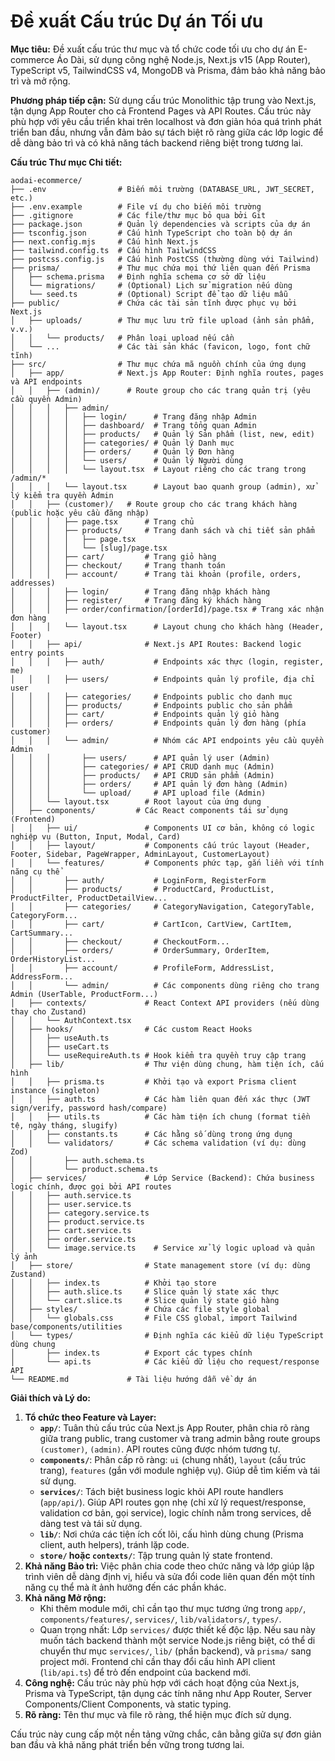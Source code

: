 # Đề xuất Cấu trúc Dự án Tối ưu

**Mục tiêu:** Đề xuất cấu trúc thư mục và tổ chức code tối ưu cho dự án E-commerce Áo Dài, sử dụng công nghệ Node.js, Next.js v15 (App Router), TypeScript v5, TailwindCSS v4, MongoDB và Prisma, đảm bảo khả năng bảo trì và mở rộng.

**Phương pháp tiếp cận:** Sử dụng cấu trúc Monolithic tập trung vào Next.js, tận dụng App Router cho cả Frontend Pages và API Routes. Cấu trúc này phù hợp với yêu cầu triển khai trên localhost và đơn giản hóa quá trình phát triển ban đầu, nhưng vẫn đảm bảo sự tách biệt rõ ràng giữa các lớp logic để dễ dàng bảo trì và có khả năng tách backend riêng biệt trong tương lai.

**Cấu trúc Thư mục Chi tiết:**

```plaintext
aodai-ecommerce/
├── .env                # Biến môi trường (DATABASE_URL, JWT_SECRET, etc.)
├── .env.example        # File ví dụ cho biến môi trường
├── .gitignore          # Các file/thư mục bỏ qua bởi Git
├── package.json        # Quản lý dependencies và scripts của dự án
├── tsconfig.json       # Cấu hình TypeScript cho toàn bộ dự án
├── next.config.mjs     # Cấu hình Next.js
├── tailwind.config.ts  # Cấu hình TailwindCSS
├── postcss.config.js   # Cấu hình PostCSS (thường dùng với Tailwind)
├── prisma/             # Thư mục chứa mọi thứ liên quan đến Prisma
│   ├── schema.prisma   # Định nghĩa schema cơ sở dữ liệu
│   └── migrations/     # (Optional) Lịch sử migration nếu dùng
│   └── seed.ts         # (Optional) Script để tạo dữ liệu mẫu
├── public/             # Chứa các tài sản tĩnh được phục vụ bởi Next.js
│   ├── uploads/        # Thư mục lưu trữ file upload (ảnh sản phẩm, v.v.)
│   │   └── products/   # Phân loại upload nếu cần
│   └── ...             # Các tài sản khác (favicon, logo, font chữ tĩnh)
├── src/                # Thư mục chứa mã nguồn chính của ứng dụng
│   ├── app/            # Next.js App Router: Định nghĩa routes, pages và API endpoints
│   │   ├── (admin)/      # Route group cho các trang quản trị (yêu cầu quyền Admin)
│   │   │   ├── admin/
│   │   │   │   ├── login/      # Trang đăng nhập Admin
│   │   │   │   ├── dashboard/  # Trang tổng quan Admin
│   │   │   │   ├── products/   # Quản lý Sản phẩm (list, new, edit)
│   │   │   │   ├── categories/ # Quản lý Danh mục
│   │   │   │   ├── orders/     # Quản lý Đơn hàng
│   │   │   │   └── users/      # Quản lý Người dùng
│   │   │   │   └── layout.tsx  # Layout riêng cho các trang trong /admin/*
│   │   │   └── layout.tsx      # Layout bao quanh group (admin), xử lý kiểm tra quyền Admin
│   │   ├── (customer)/   # Route group cho các trang khách hàng (public hoặc yêu cầu đăng nhập)
│   │   │   ├── page.tsx      # Trang chủ
│   │   │   ├── products/     # Trang danh sách và chi tiết sản phẩm
│   │   │   │   ├── page.tsx
│   │   │   │   └── [slug]/page.tsx
│   │   │   ├── cart/         # Trang giỏ hàng
│   │   │   ├── checkout/     # Trang thanh toán
│   │   │   ├── account/      # Trang tài khoản (profile, orders, addresses)
│   │   │   ├── login/        # Trang đăng nhập khách hàng
│   │   │   ├── register/     # Trang đăng ký khách hàng
│   │   │   ├── order/confirmation/[orderId]/page.tsx # Trang xác nhận đơn hàng
│   │   │   └── layout.tsx      # Layout chung cho khách hàng (Header, Footer)
│   │   ├── api/              # Next.js API Routes: Backend logic entry points
│   │   │   ├── auth/           # Endpoints xác thực (login, register, me)
│   │   │   ├── users/          # Endpoints quản lý profile, địa chỉ user
│   │   │   ├── categories/     # Endpoints public cho danh mục
│   │   │   ├── products/       # Endpoints public cho sản phẩm
│   │   │   ├── cart/           # Endpoints quản lý giỏ hàng
│   │   │   ├── orders/         # Endpoints quản lý đơn hàng (phía customer)
│   │   │   └── admin/          # Nhóm các API endpoints yêu cầu quyền Admin
│   │   │       ├── users/      # API quản lý user (Admin)
│   │   │       ├── categories/ # API CRUD danh mục (Admin)
│   │   │       ├── products/   # API CRUD sản phẩm (Admin)
│   │   │       ├── orders/     # API quản lý đơn hàng (Admin)
│   │   │       └── upload/     # API upload file (Admin)
│   │   └── layout.tsx        # Root layout của ứng dụng
│   ├── components/         # Các React components tái sử dụng (Frontend)
│   │   ├── ui/               # Components UI cơ bản, không có logic nghiệp vụ (Button, Input, Modal, Card)
│   │   ├── layout/           # Components cấu trúc layout (Header, Footer, Sidebar, PageWrapper, AdminLayout, CustomerLayout)
│   │   └── features/         # Components phức tạp, gắn liền với tính năng cụ thể
│   │       ├── auth/           # LoginForm, RegisterForm
│   │       ├── products/       # ProductCard, ProductList, ProductFilter, ProductDetailView...
│   │       ├── categories/     # CategoryNavigation, CategoryTable, CategoryForm...
│   │       ├── cart/           # CartIcon, CartView, CartItem, CartSummary...
│   │       ├── checkout/       # CheckoutForm...
│   │       ├── orders/         # OrderSummary, OrderItem, OrderHistoryList...
│   │       ├── account/        # ProfileForm, AddressList, AddressForm...
│   │       └── admin/          # Các components dùng riêng cho trang Admin (UserTable, ProductForm...)
│   ├── contexts/             # React Context API providers (nếu dùng thay cho Zustand)
│   │   └── AuthContext.tsx
│   ├── hooks/                # Các custom React Hooks
│   │   ├── useAuth.ts
│   │   ├── useCart.ts
│   │   └── useRequireAuth.ts # Hook kiểm tra quyền truy cập trang
│   ├── lib/                  # Thư viện dùng chung, hàm tiện ích, cấu hình
│   │   ├── prisma.ts         # Khởi tạo và export Prisma client instance (singleton)
│   │   ├── auth.ts           # Các hàm liên quan đến xác thực (JWT sign/verify, password hash/compare)
│   │   ├── utils.ts          # Các hàm tiện ích chung (format tiền tệ, ngày tháng, slugify)
│   │   ├── constants.ts      # Các hằng số dùng trong ứng dụng
│   │   └── validators/       # Các schema validation (ví dụ: dùng Zod)
│   │       ├── auth.schema.ts
│   │       └── product.schema.ts
│   ├── services/             # Lớp Service (Backend): Chứa business logic chính, được gọi bởi API routes
│   │   ├── auth.service.ts
│   │   ├── user.service.ts
│   │   ├── category.service.ts
│   │   ├── product.service.ts
│   │   ├── cart.service.ts
│   │   ├── order.service.ts
│   │   └── image.service.ts    # Service xử lý logic upload và quản lý ảnh
│   ├── store/                # State management store (ví dụ: dùng Zustand)
│   │   ├── index.ts          # Khởi tạo store
│   │   ├── auth.slice.ts     # Slice quản lý state xác thực
│   │   └── cart.slice.ts     # Slice quản lý state giỏ hàng
│   ├── styles/               # Chứa các file style global
│   │   └── globals.css       # File CSS global, import Tailwind base/components/utilities
│   └── types/                # Định nghĩa các kiểu dữ liệu TypeScript dùng chung
│       ├── index.ts          # Export các types chính
│       └── api.ts            # Các kiểu dữ liệu cho request/response API
└── README.md             # Tài liệu hướng dẫn về dự án
```

**Giải thích và Lý do:**

1.  **Tổ chức theo Feature và Layer:**
    *   **`app/`**: Tuân thủ cấu trúc của Next.js App Router, phân chia rõ ràng giữa trang public, trang customer và trang admin bằng route groups `(customer)`, `(admin)`. API routes cũng được nhóm tương tự.
    *   **`components/`**: Phân cấp rõ ràng: `ui` (chung nhất), `layout` (cấu trúc trang), `features` (gắn với module nghiệp vụ). Giúp dễ tìm kiếm và tái sử dụng.
    *   **`services/`**: Tách biệt business logic khỏi API route handlers (`app/api/`). Giúp API routes gọn nhẹ (chỉ xử lý request/response, validation cơ bản, gọi service), logic chính nằm trong services, dễ dàng test và tái sử dụng.
    *   **`lib/`**: Nơi chứa các tiện ích cốt lõi, cấu hình dùng chung (Prisma client, auth helpers), tránh lặp code.
    *   **`store/` hoặc `contexts/`**: Tập trung quản lý state frontend.
2.  **Khả năng Bảo trì:** Việc phân chia code theo chức năng và lớp giúp lập trình viên dễ dàng định vị, hiểu và sửa đổi code liên quan đến một tính năng cụ thể mà ít ảnh hưởng đến các phần khác.
3.  **Khả năng Mở rộng:**
    *   Khi thêm module mới, chỉ cần tạo thư mục tương ứng trong `app/`, `components/features/`, `services/`, `lib/validators/`, `types/`.
    *   Quan trọng nhất: Lớp `services/` được thiết kế độc lập. Nếu sau này muốn tách backend thành một service Node.js riêng biệt, có thể di chuyển thư mục `services/`, `lib/` (phần backend), và `prisma/` sang project mới. Frontend chỉ cần thay đổi cấu hình API client (`lib/api.ts`) để trỏ đến endpoint của backend mới.
4.  **Công nghệ:** Cấu trúc này phù hợp với cách hoạt động của Next.js, Prisma và TypeScript, tận dụng các tính năng như App Router, Server Components/Client Components, và static typing.
5.  **Rõ ràng:** Tên thư mục và file rõ ràng, thể hiện mục đích sử dụng.

Cấu trúc này cung cấp một nền tảng vững chắc, cân bằng giữa sự đơn giản ban đầu và khả năng phát triển bền vững trong tương lai.
